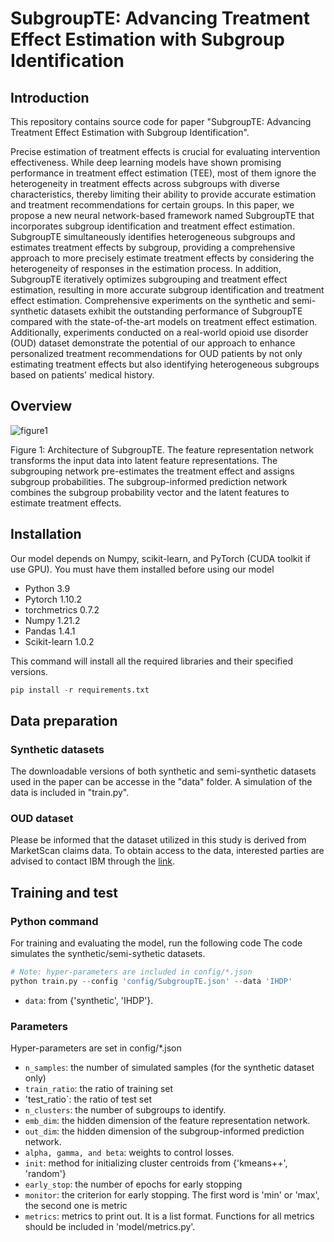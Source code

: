 # SubgroupTE: Advancing Treatment Effect Estimation with Subgroup Identification

## Introduction
This repository contains source code for paper "SubgroupTE: Advancing Treatment Effect Estimation with Subgroup Identification".

Precise estimation of treatment effects is crucial for evaluating intervention effectiveness. While deep learning models have shown promising performance in treatment effect estimation (TEE), most of them ignore the heterogeneity in treatment effects across subgroups with diverse characteristics, thereby limiting their ability to provide accurate estimation and treatment recommendations for certain groups. In this paper, we propose a new neural network-based framework named SubgroupTE that incorporates subgroup identification and treatment effect estimation. SubgroupTE simultaneously identifies heterogeneous subgroups and estimates treatment effects by subgroup, providing a comprehensive approach to more precisely estimate treatment effects by considering the heterogeneity of responses in the estimation process. In addition, SubgroupTE iteratively optimizes subgrouping and treatment effect estimation, resulting in more accurate subgroup identification and treatment effect estimation. Comprehensive experiments on the synthetic and semi-synthetic datasets exhibit the outstanding performance of SubgroupTE compared with the state-of-the-art models on treatment effect estimation. Additionally, experiments conducted on a real-world opioid use disorder (OUD) dataset demonstrate the potential of our approach to enhance personalized treatment recommendations for OUD patients by not only estimating treatment effects but also identifying heterogeneous subgroups based on patients' medical history. 

## Overview

![figure1](https://github.com/ICDM2023-SubgroupTE/SubgroupTE/assets/54523717/a5723196-306c-4a93-b02d-c842fae935d1)


Figure 1: Architecture of SubgroupTE. The feature representation network transforms the input data into latent feature representations. The subgrouping network pre-estimates the treatment effect and assigns subgroup probabilities. The subgroup-informed prediction network combines the subgroup probability vector and the latent features to estimate treatment effects.


## Installation
Our model depends on Numpy, scikit-learn, and PyTorch (CUDA toolkit if use GPU). You must have them installed before using our model
>
* Python 3.9
* Pytorch 1.10.2
* torchmetrics 0.7.2
* Numpy 1.21.2
* Pandas 1.4.1
* Scikit-learn 1.0.2

This command will install all the required libraries and their specified versions.
```python 
pip install -r requirements.txt
```

## Data preparation
### Synthetic datasets
The downloadable versions of both synthetic and semi-synthetic datasets used in the paper can be accesse in the "data" folder. 
A simulation of the data is included in "train.py".

### OUD dataset
Please be informed that the dataset utilized in this study is derived from MarketScan claims data. To obtain access to the data, interested parties are advised to contact IBM through the [link](https://www.ibm.com/watson-health/merative-divestiture).

## Training and test
### Python command
For training and evaluating the model, run the following code
The code simulates the synthetic/semi-sythetic datasets.
```python 
# Note: hyper-parameters are included in config/*.json
python train.py --config 'config/SubgroupTE.json' --data 'IHDP'
```
>
* `data`: from {'synthetic', 'IHDP'}. 
  
### Parameters
Hyper-parameters are set in config/*.json
>
* `n_samples`: the number of simulated samples (for the synthetic dataset only)
* `train_ratio`: the ratio of training set
* 'test_ratio`: the ratio of test set
* `n_clusters`: the number of subgroups to identify.
* `emb_dim`: the hidden dimension of the feature representation network.
* `out_dim`: the hidden dimension of the subgroup-informed prediction network.
* `alpha, gamma, and beta`: weights to control losses.
* `init`: method for initializing cluster centroids from {'kmeans++', 'random'}
* `early_stop`: the number of epochs for early stopping
* `monitor`: the criterion for early stopping. The first word is 'min' or 'max', the second one is metric
* `metrics`: metrics to print out. It is a list format. Functions for all metrics should be included in 'model/metrics.py'.


